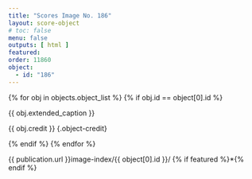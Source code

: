 ```yaml
---
title: "Scores Image No. 186"
layout: score-object
# toc: false
menu: false
outputs: [ html ]
featured: 
order: 11860
object:
  - id: "186"
---
```


{% for obj in objects.object_list %}
{% if obj.id == object[0].id %}

{{ obj.extended_caption }}

{{ obj.credit }} {.object-credit}

{% endif %}
{% endfor %}

<div class="object-credit object-url is-print-only">

{{ publication.url }}image-index/{{ object[0].id }}/ {% if featured %}*{% endif %}

</div>
